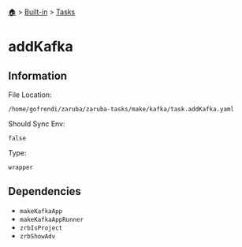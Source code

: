 <!--startTocHeader-->
[🏠](../../README.md) > [Built-in](../README.md) > [Tasks](README.md)
# addKafka
<!--endTocHeader-->


## Information

File Location:

    /home/gofrendi/zaruba/zaruba-tasks/make/kafka/task.addKafka.yaml

Should Sync Env:

    false

Type:

    wrapper


## Dependencies

- `makeKafkaApp`
- `makeKafkaAppRunner`
- `zrbIsProject`
- `zrbShowAdv`



<!--startTocSubtopic-->

<!--endTocSubtopic-->